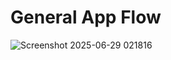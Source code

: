 # General App Flow
![Screenshot 2025-06-29 021816](https://github.com/user-attachments/assets/03c99185-46ff-4ac9-9a94-5278801be650)
